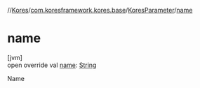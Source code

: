 //[Kores](../../../index.md)/[com.koresframework.kores.base](../index.md)/[KoresParameter](index.md)/[name](name.md)

# name

[jvm]\
open override val [name](name.md): [String](https://kotlinlang.org/api/latest/jvm/stdlib/kotlin/-string/index.html)

Name
